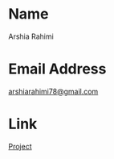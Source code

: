 # Name
Arshia Rahimi <br>
# Email Address
arshiarahimi78@gmail.com<br>
# Link
[Project](https://github.com/ArshiaRahimi/EvolutionaryGames-main)

